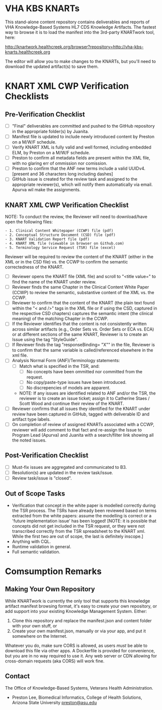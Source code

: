 # VHA KBS KNARTs

This stand-alone content repository contains deliverables and reports of VHA Knowledge-Based Systems HL7 CDS Knowledge Artifacts. The fastest way to browse it is to load the manifest into the 3rd-party KNARTwork tool, here:

http://knartwork.healthcreek.org/browser?repository=http://vha-kbs-knarts.healthcreek.org

The editor will allow you to make changes to the KNARTs, but you'll need to download the updated artifact(s) to save them. 

# KNART XML CWP Verification Checklists

## Pre-Verification Checklist
- [ ] "Final" deliverables are committed and pushed to the GitHub repository in the appropriate folder(s) by Juanita.
- [ ] Manifest file is updated to include newly introduced content by Preston on a M/W/F schedule.
- [ ] Verify KNART XML is fully valid and well formed, including embedded ELM, by Preston on a M/W/F schedule.
- [ ] Preston to confirm all metadata fields are present within the XML file, with no glaring err of ommission nor comission.
- [ ] Preston to confirm that the ANF new terms include a valid UUIDv4. [present and 36 characters long including dashes]
- [ ] GitHub issue is created for the review task and assigned to the appropriate reviewer(s), which will notify them automatically via email.  Apurva wil make the assignments.

## KNART XML CWP Verification Checklist 
NOTE: To conduct the review, the Reviewer will need to download/have open the following files:

	- 1. Clinical Content Whitepaper (CCWP) file (pdf) 
	- 2. Conceptual Structure Document (CSD) file (pdf)
	- 3. KNART Validation Report file (pdf)
	- 4. KNART XML file (viewable in browser on Github.com)
	- 5. Terminology Service Request (TSR) file (excel)
	
Reviewer will be required to review the content of the KNART (either in the XML or in the CSD file) vs. the CCWP to confirm the semantic correctedness of the KNART.

- [ ] Reviewer opens the KNART file (XML file) and scroll to "<title value=" to find the name of the KNART under review.
- [ ] Reviewer finds the same Chapter in the Clinical Content White Paper (CCWP) to review the semantic, substantive content of the XML vs. the CCWP.
- [ ] Reviewer to confirm that the content of the KNART (the plain text found within the "< and />" tags in the XML file or if using the  CSD, captured in the respective CSD chapters)  captures the semantic intent (the clinical meaning) of the matching Chapter in the CCWP.
- [ ] If the Reviewer identifies that the content is not consistently written across similar artifacts (e.g., Order Sets vs. Order Sets or ECA vs. ECA) or at different sections of the same KNART, Reviewer is to create an Issue using the tag "StyleGuide".
- [ ] If Reviewer finds the tag "responseBinding= "X"" in the file, Reviewer is to confirm that the same variable is called/referenced elsewhere in the xml file.
- [ ] Analysis Normal Form (ANF)/Terminology statements:
	- [ ] Match what is specified in the TSR, and:
		- [ ] No concepts have been ommitted nor committed from the request.
		- [ ] No copy/paste-type issues have been introduced.
		- [ ] No discrepencies of models are apparent.
	- NOTE: If any issues are identified related to ANF and/or the TSR, the reviewer is to create an issue ticket; assign it to 		Catherine Staes / Scott Wood and continue their review of the KNART.
- [ ] Reviewer confirms that all issues they identified for the KNART under review have been captured in GitHub, tagged with deliverable ID and artifact type labels.
- [ ] On completion of review of assigned KNARTs associated with a CCWP, reviewer will add comment to that fact and re-assign the Issue to Program Lead (Apurva) and Juanita with a search/filter link showing all the noted issues.

## Post-Verification Checklist
- [ ] Must-fix issues are aggregated and communicated to B3.
- [ ] Resolution(s) are updated in the review task/issue.
- [ ] Review task/issue is "closed".

## Out of Scope Tasks
* Verification that concept in the white paper is modelled correctly during the TSR process. The TSRs have already been reviewed based on terms extracted from the white papers: assume the modelling is correct or a 'future implementation issue' has been logged! [NOTE: it is possible that concepts did not get included in the TSR request, or they were not transcribed correctly from the TSR spreadsheet to the KNART xml. While the first two are out of scope, the last is definitely inscope.]
* Anything with CQL.
* Runtime validation in general.
* Full semantic validation. 


# Comsumption Remarks

## Making Your Own Repository

While KNARTwork is currently the only tool that supports this knowledge artifact manifest browsing format, it's easy to create your own repository, or add support into your existing Knowledge Management System. Either:

1. Clone this repository and replace the manifest.json and content folder with your own stuff, or
1. Create your own manifest.json, manually or via your app, and put it somewhere on the Internet.

Whatever you do, make sure CORS is allowed, as users _must_ be able to download this file via other apps. A Dockerfile is provided for convenience, but you are in no way required to use it. Any web server or CDN allowing for cross-domain requests (aka CORS) will work fine.

## Contact

The Office of Knowledge-Based Systems, Veterans Health Administration.

* Preston Lee, Biomedical Informatics, College of Health Solutions, Arizona State University <preston@asu.edu>
